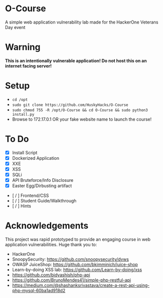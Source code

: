 # O-Course
A simple web application vulnerability lab made for the HackerOne Veterans Day event

# Warning
**This is an intentionally vulnerable application! Do not host this on an internet facing server!**

# Setup

- `cd /opt`
- `sudo git clone https://github.com/HuskyHacks/O-Course`
- `sudo chmod 755 -R /opt/O-Course && cd O-Course && sudo python3 install.py`
- Browse to 172.17.0.1 OR your fake website name to launch the course!

# To Do

- [x] Install Script
- [x] Dockerized Application
- [x] XXE
- [x] XSS
- [x] SQLi
- [x] API Bruteforce/Info Disclosure
- [x] Easter Egg/Dirbusting artifact
- [ / ] Frontend/CSS
- [ / ] Student Guide/Walkthrough
- [ / ] Hints


# Acknowledgements
This project was rapid prototyped to provide an engaging course in web application vulnerabilities.
Huge thank you to:
- HackerOne
- SnoopySecurity: https://github.com/snoopysecurity/dvws
- OWASP JuiceShop: https://github.com/bkimminich/juice-shop
- Learn-by-doing XSS lab: https://github.com/Learn-by-doing/xss
- https://github.com/bidyashish/php-api
- https://github.com/BrunoMendes41/simple-php-restful-api
- https://medium.com/@shashanksrivastava/create-a-rest-api-using-php-mysql-60ba1ad918d2
